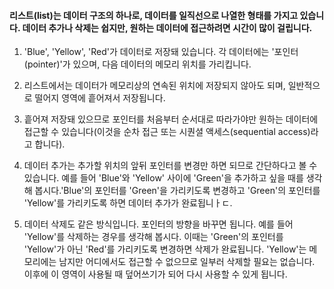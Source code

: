 #### 리스트(list)는 데이터 구조의 하나로, 데이터를 일직선으로 나열한 형태를 가지고 있습니다. 데이터 추가나 삭제는 쉽지만, 원하는 데이터에 접근하려면 시간이 많이 걸립니다.



1. 'Blue', 'Yellow', 'Red'가 데이터로 저장돼 있습니다. 각 데이터에는 '포인터(pointer)'가 있으며, 다음 데이터의 메모리 위치를 가리킵니다.

2. 리스트에서는 데이터가 메모리상의 연속된 위치에 저장되지 않아도 되며, 일반적으로 떨어지 영역에 흩어져서 저장됩니다.

3. 흩어져 저장돼 있으므로 포인터를 처음부터 순서대로 따라가야만 원하는 데이터에 접근할 수 있습니다(이것을 순차 접근 또는 시퀀셜 액세스(sequential access)라고 합니다).

4. 데이터 추가는 추가할 위치의 앞뒤 포인터를 변경만 하면 되므로 간단하다고 볼 수 있습니다.
예를 들어 'Blue'와 'Yellow' 사이에 'Green'을 추가하고 싶을 때를 생각해 봅시다.'Blue'의 포인터를 'Green'을 가리키도록 변경하고 'Green'의 포인터를 'Yellow'를 가리키도록 하면 데이터 추가가 완료됩니ㅏㄷ.

5. 데이터 삭제도 같은 방식입니다. 포인터의 방향을 바꾸면 됩니다. 예를 들어 'Yellow'를 삭제하는 경우를 생각해 봅시다.
이때는 'Green'의 포인터를 'Yellow'가 아닌 'Red'를 가리키도록 변경하면 삭제가 완료됩니다. 'Yellow'는 메모리에는 남지만 어디에서도 접근할 수 없으므로 일부러 삭제할 필요는 없습니다.
이후에 이 영역이 사용될 때 덮어쓰기가 되어 다시 사용할 수 있게 됩니다.
